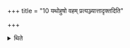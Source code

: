 +++
title = "10 यथोहुषो वहम् प्रत्यञ्ज्यात्तादृक्तदिति"

+++

<details><summary>थिते</summary>

यथोहुषो वहं प्रत्यञ्ज्यात्तादृक्तदिति विज्ञायते १०
</details>
